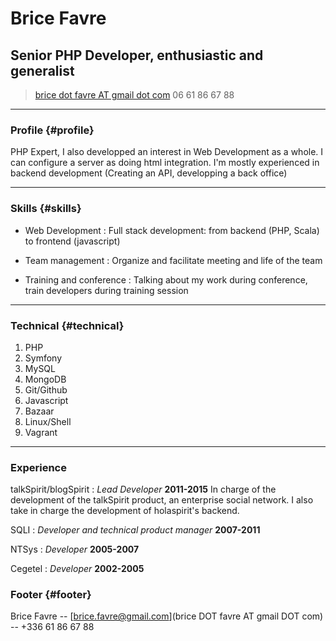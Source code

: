 # Brice Favre
## Senior PHP Developer, enthusiastic and generalist

> [brice dot favre AT gmail dot com](brice.favre+pro@gmail.com)
> 06 61 86 67 88

------

### Profile {#profile}

PHP Expert, I also developped an interest in Web Development as a whole. I can configure a server as doing html integration. I'm mostly experienced in backend development (Creating an API, developping a back office)

------

### Skills {#skills}

* Web Development
  : Full stack development: from backend (PHP, Scala) to frontend (javascript)

* Team management
  : Organize and facilitate meeting and life of the team

* Training and conference
  : Talking about my work during conference, train developers during training session

------

### Technical {#technical}

1. PHP
1. Symfony
1. MySQL
1. MongoDB
1. Git/Github
1. Javascript
1. Bazaar
1. Linux/Shell
1. Vagrant

------

### Experience

talkSpirit/blogSpirit
: *Lead Developer*
	__2011-2015__
	In charge of the development of the talkSpirit product, an enterprise social network. I also take in charge the development of holaspirit's backend.

SQLI
: *Developer and technical product manager*
	__2007-2011__

NTSys 
: *Developer*
	__2005-2007__

Cegetel
: *Developer*
	__2002-2005__

### Footer {#footer}

Brice Favre -- [brice.favre@gmail.com](brice DOT favre AT gmail DOT com) -- +336 61 86 67 88
